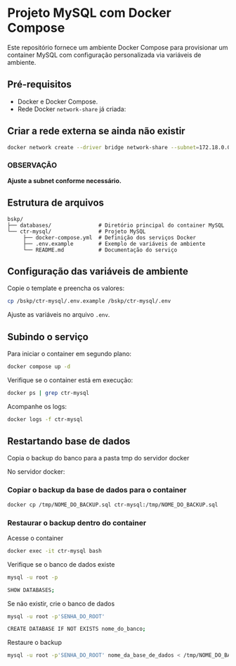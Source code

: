 # Projeto MySQL com Docker Compose

Este repositório fornece um ambiente Docker Compose para provisionar um container MySQL com configuração personalizada via variáveis de ambiente.

## Pré-requisitos

- Docker e Docker Compose.
- Rede Docker `network-share` já criada:

## Criar a rede externa se ainda não existir

```bash
docker network create --driver bridge network-share --subnet=172.18.0.0/16
```

### OBSERVAÇÃO

**Ajuste a subnet conforme necessário.**

## Estrutura de arquivos

```plaintext
bskp/
├── databases/               # Diretório principal do container MySQL
└── ctr-mysql/               # Projeto MySQL
     ├── docker-compose.yml  # Definição dos serviços Docker
     ├── .env.example        # Exemplo de variáveis de ambiente
     └── README.md           # Documentação do serviço
```

## Configuração das variáveis de ambiente

Copie o template e preencha os valores:

```bash
cp /bskp/ctr-mysql/.env.example /bskp/ctr-mysql/.env
```

Ajuste as variáveis no arquivo `.env`.

## Subindo o serviço

Para iniciar o container em segundo plano:

```bash
docker compose up -d
```

Verifique se o container está em execução:

```bash
docker ps | grep ctr-mysql
```

Acompanhe os logs:

```bash
docker logs -f ctr-mysql
```

## Restartando base de dados

Copia o backup do banco para a pasta tmp do servidor docker

No servidor docker:

### Copiar o backup da base de dados para o container

```bash
docker cp /tmp/NOME_DO_BACKUP.sql ctr-mysql:/tmp/NOME_DO_BACKUP.sql
```

### Restaurar o backup dentro do container

Acesse o container

```bash
docker exec -it ctr-mysql bash
```

Verifique se o banco de dados existe


```bash
mysql -u root -p

SHOW DATABASES;
```

Se não existir, crie o banco de dados

```bash
mysql -u root -p'SENHA_DO_ROOT'

CREATE DATABASE IF NOT EXISTS nome_do_banco;
```

Restaure o backup

```bash
mysql -u root -p'SENHA_DO_ROOT' nome_da_base_de_dados < /tmp/NOME_DO_BACKUP.sql
```

